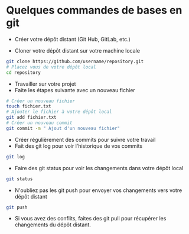 # Quelques commandes de bases en git

- Créer votre dépôt distant (Git Hub, GitLab, etc.)

- Cloner votre dépôt distant sur votre machine locale
```bash
git clone https://github.com/username/repository.git
# Placez vous de votre dépôt local
cd repository
```

- Travailler sur votre projet
- Faite les étapes suivante avec un nouveau fichier
```bash
# Créer un nouveau fichier
touch fichier.txt
# Ajouter le fichier à votre dépôt local
git add fichier.txt
# Créer un nouveau commit
git commit -m " Ajout d'un nouveau fichier"

```
- Créer régulièrement des commits pour suivre votre travail
- Fait des git log pour voir l'historique de vos commits
```bash
git log
```
- Faire des git status pour voir les changements dans votre dépôt local
```bash
git status
```

- N'oubliez pas les git push pour envoyer vos changements vers votre dépôt distant
```bash
git push
```
- Si vous avez des conflits, faites des git pull pour récupérer les changements du dépôt distant.